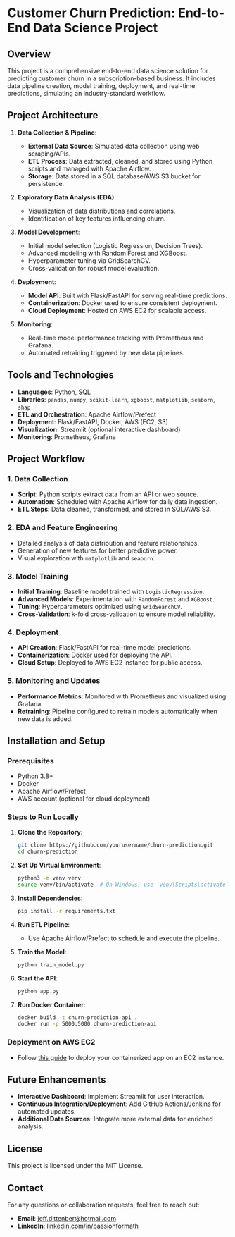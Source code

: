 # Customer Churn Prediction: End-to-End Data Science Project

## Overview
This project is a comprehensive end-to-end data science solution for predicting customer churn in a subscription-based business. It includes data pipeline creation, model training, deployment, and real-time predictions, simulating an industry-standard workflow.

## Project Architecture
1. **Data Collection & Pipeline**:
   - **External Data Source**: Simulated data collection using web scraping/APIs.
   - **ETL Process**: Data extracted, cleaned, and stored using Python scripts and managed with Apache Airflow.
   - **Storage**: Data stored in a SQL database/AWS S3 bucket for persistence.

2. **Exploratory Data Analysis (EDA)**:
   - Visualization of data distributions and correlations.
   - Identification of key features influencing churn.

3. **Model Development**:
   - Initial model selection (Logistic Regression, Decision Trees).
   - Advanced modeling with Random Forest and XGBoost.
   - Hyperparameter tuning via GridSearchCV.
   - Cross-validation for robust model evaluation.

4. **Deployment**:
   - **Model API**: Built with Flask/FastAPI for serving real-time predictions.
   - **Containerization**: Docker used to ensure consistent deployment.
   - **Cloud Deployment**: Hosted on AWS EC2 for scalable access.

5. **Monitoring**:
   - Real-time model performance tracking with Prometheus and Grafana.
   - Automated retraining triggered by new data pipelines.

## Tools and Technologies
- **Languages**: Python, SQL
- **Libraries**: `pandas`, `numpy`, `scikit-learn`, `xgboost`, `matplotlib`, `seaborn`, `shap`
- **ETL and Orchestration**: Apache Airflow/Prefect
- **Deployment**: Flask/FastAPI, Docker, AWS (EC2, S3)
- **Visualization**: Streamlit (optional interactive dashboard)
- **Monitoring**: Prometheus, Grafana

## Project Workflow
### 1. Data Collection
- **Script**: Python scripts extract data from an API or web source.
- **Automation**: Scheduled with Apache Airflow for daily data ingestion.
- **ETL Steps**: Data cleaned, transformed, and stored in SQL/AWS S3.

### 2. EDA and Feature Engineering
- Detailed analysis of data distribution and feature relationships.
- Generation of new features for better predictive power.
- Visual exploration with `matplotlib` and `seaborn`.

### 3. Model Training
- **Initial Training**: Baseline model trained with `LogisticRegression`.
- **Advanced Models**: Experimentation with `RandomForest` and `XGBoost`.
- **Tuning**: Hyperparameters optimized using `GridSearchCV`.
- **Cross-Validation**: k-fold cross-validation to ensure model reliability.

### 4. Deployment
- **API Creation**: Flask/FastAPI for real-time model predictions.
- **Containerization**: Docker used for deploying the API.
- **Cloud Setup**: Deployed to AWS EC2 instance for public access.

### 5. Monitoring and Updates
- **Performance Metrics**: Monitored with Prometheus and visualized using Grafana.
- **Retraining**: Pipeline configured to retrain models automatically when new data is added.

## Installation and Setup
### Prerequisites
- Python 3.8+
- Docker
- Apache Airflow/Prefect
- AWS account (optional for cloud deployment)

### Steps to Run Locally
1. **Clone the Repository**:
    ```bash
    git clone https://github.com/yourusername/churn-prediction.git
    cd churn-prediction
    ```

2. **Set Up Virtual Environment**:
    ```bash
    python3 -m venv venv
    source venv/bin/activate  # On Windows, use `venv\Scripts\activate`
    ```

3. **Install Dependencies**:
    ```bash
    pip install -r requirements.txt
    ```

4. **Run ETL Pipeline**:
    - Use Apache Airflow/Prefect to schedule and execute the pipeline.

5. **Train the Model**:
    ```bash
    python train_model.py
    ```

6. **Start the API**:
    ```bash
    python app.py
    ```

7. **Run Docker Container**:
    ```bash
    docker build -t churn-prediction-api .
    docker run -p 5000:5000 churn-prediction-api
    ```

### Deployment on AWS EC2
- Follow [this guide](https://docs.aws.amazon.com/ec2/index.html) to deploy your containerized app on an EC2 instance.

## Future Enhancements
- **Interactive Dashboard**: Implement Streamlit for user interaction.
- **Continuous Integration/Deployment**: Add GitHub Actions/Jenkins for automated updates.
- **Additional Data Sources**: Integrate more external data for enriched analysis.

## License
This project is licensed under the MIT License.

## Contact
For any questions or collaboration requests, feel free to reach out:
- **Email**: [jeff.dittenber@hotmail.com](mailto:jeff.dittenber@hotmail.com)
- **LinkedIn**: [linkedin.com/in/passionformath](https://www.linkedin.com/in/passionformath/)
